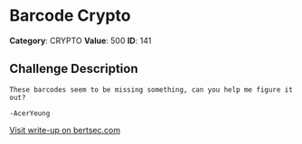 # Barcode Crypto
**Category**: CRYPTO
**Value**: 500
**ID**: 141

## Challenge Description
```
These barcodes seem to be missing something, can you help me figure it out?

-AcerYeung
```

[Visit write-up on bertsec.com](https://bertsec.com/barcode-crypto)
